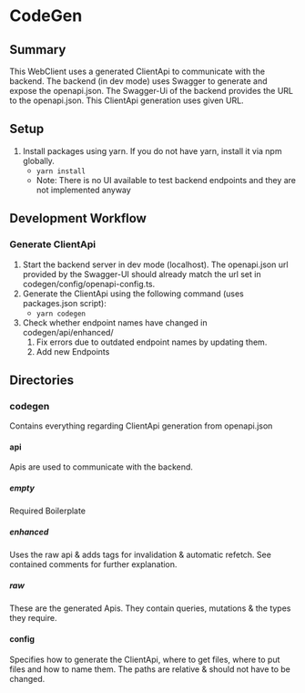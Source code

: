 # CodeGen
## Summary
This WebClient uses a generated ClientApi to communicate with the backend.
The backend (in dev mode) uses Swagger to generate and expose the openapi.json.
The Swagger-Ui of the backend provides the URL to the openapi.json.
This ClientApi generation uses given URL.

## Setup
1. Install packages using yarn. If you do not have yarn, install it via npm globally.
   - ```yarn install```
   - Note: There is no UI available to test backend endpoints and they are not implemented anyway

## Development Workflow
### Generate ClientApi
1. Start the backend server in dev mode (localhost).
   The openapi.json url provided by the Swagger-UI should already match the url set in codegen/config/openapi-config.ts.
2. Generate the ClientApi using the following command (uses packages.json script):
   - ```yarn codegen```
3. Check whether endpoint names have changed in codegen/api/enhanced/
   1. Fix errors due to outdated endpoint names by updating them.
   2. Add new Endpoints

## Directories
### codegen
Contains everything regarding ClientApi generation from openapi.json
#### api
Apis are used to communicate with the backend.
##### empty
Required Boilerplate
##### enhanced
Uses the raw api & adds tags for invalidation & automatic refetch.
See contained comments for further explanation.
##### raw
These are the generated Apis. They contain queries, mutations & the types they require.
#### config
Specifies how to generate the ClientApi, where to get files, 
where to put files and how to name them.
The paths are relative & should not have to be changed.

